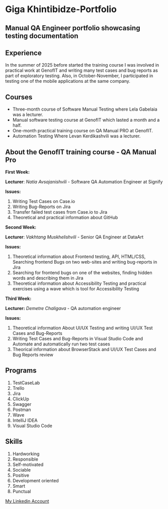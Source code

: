 # Giga Khintibidze-Portfolio
## Manual QA Engineer portfolio showcasing testing documentation

## Experience
In the summer of 2025 before started the training course I was involved in practical work at GenofIT and writing many test cases and bug reports as part of exploratory testing.
Also, in October-November, I participated in testing one of the mobile applications at the same company.

## Courses
- Three-month course of Software Manual Testing where Lela Gabelaia was a lecturer.
- Manual software testing course at GenofIT which lasted a month and a half.
- One-month practical training course on QA Manual PRO at GenofIT.
- Automation Testing Where Levan Kerdikashvili was a lecturer.

## About the GenofIT training course - QA Manual Pro
   **First Week:**
   
   **Lecturer**: *Natia Avsajanishvili* - Software QA Automation Engineer at Signify
   
   **Issues:**
   1. Writing Test Cases on Case.io
   2. Writing Bug-Reports on Jira
   3. Transfer failed test cases from Case.io to Jira
   4. Theoretical and practical information about GitHub

   **Second Week:**
  
  **Lecturer**: *Vakhtang Muskhelishvili* - Senior QA Engineer at DataArt
  
  **Issues:**
  1. Theoretical information about Frontend testing, API, HTML/CSS, Searching frontend Bugs on two web-sites and writing bug-reports in Jira
  2. Searching for frontend bugs on one of the websites, finding hidden words and describing them in Jira
  3. Theoretical information about Accessibility Testing and practical exercises using a wave which is tool for Accessibility Testing

  **Third Week:**

  **Lecturer:** *Demetre Chaligava* - QA automation engineer
  
  **Issues:**
  1. Theoretical information About UI/UX Testing and writing UI/UX Test Cases and Bug-Reports 
  2. Writing Test Cases and Bug-Reports in Visual Studio Code and Automate and automatically run two test cases
  3. Theorical information about BrowserStack and UI/UX Test Cases and Bug Reports review




## Programs
1. TestCaseLab
2. Trello
3. Jira
4. ClickUp
5. Swagger
6. Postman
7. Wave
8. IntelliJ IDEA
9. Visual Studio Code

## Skills
1. Hardworking
2. Responsible
3. Self-motivated
4. Sociable
5. Positive
6. Development oriented
7. Smart
8. Punctual
   

[My Linkedin Account](https://www.linkedin.com/in/giga-khintibidze-24563534b/)
